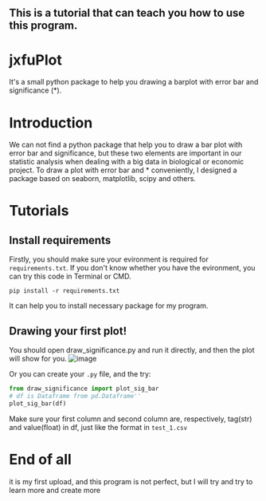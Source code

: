This is a tutorial that can teach you how to use this program.
---
# jxfuPlot
It's a small python package to help you drawing a barplot with error bar and significance (*).

# Introduction
  We can not find a python package that help you to draw a bar plot with error bar and significance, but these two elements are important in our statistic analysis when dealing with a big data in biological or economic project. To draw a plot with error bar and * conveniently, I designed a package based on seaborn, matplotlib, scipy and others.

# Tutorials
## Install requirements
  Firstly, you should make sure your evironment is required for `requirements.txt`. If you don't know whether you have the evironment, you can try this code in Terminal or CMD.
  ```
  pip install -r requirements.txt
  ```
  It can help you to install necessary package for my program.
## Drawing your first plot!
  You should open draw_significance.py and run it directly, and then the plot will show for you.
  ![image](https://user-images.githubusercontent.com/65908422/221524862-5c06c078-c028-4b30-aa51-50a84620a3e5.png)

  Or you can create your `.py` file, and the try:
  ```python
  from draw_significance import plot_sig_bar
  # df is Dataframe from pd.Dataframe''
  plot_sig_bar(df)
  ```
  Make sure your first column and second column are, respectively, tag(str) and value(float) in df, just like the format in `test_1.csv`

# End of all
  it is my first upload, and this program is not perfect, but I will try and try to learn more and create more
